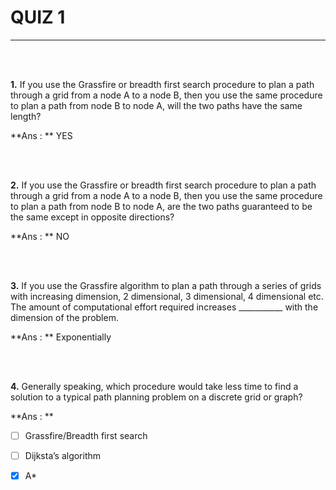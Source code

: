 # QUIZ 1

---

<br><br>

**1.** If you use the Grassfire or breadth first search procedure to plan a path through a grid from a node A to a node B, then you use the same procedure to plan a path from node B to node A, will the two paths have the same length? 

**Ans : ** YES

<br><br>

**2.** If you use the Grassfire or breadth first search procedure to plan a path through a grid from a node A to a node B, then you use the same procedure to plan a path from node B to node A, are the two paths guaranteed to be the same except in opposite directions? 

**Ans : ** NO

<br><br>

**3.** If you use the Grassfire algorithm to plan a path through a series of grids with increasing dimension, 2 dimensional, 3 dimensional, 4 dimensional etc. The amount of computational effort required increases ___________ with the dimension of the problem.

**Ans : ** Exponentially

<br><br>

**4.** Generally speaking, which procedure would take less time to find a solution to a typical path planning problem on a discrete grid or graph?

**Ans : ** 

- [ ] Grassfire/Breadth first search 
- [ ] Dijksta’s algorithm  
- [x] A*

